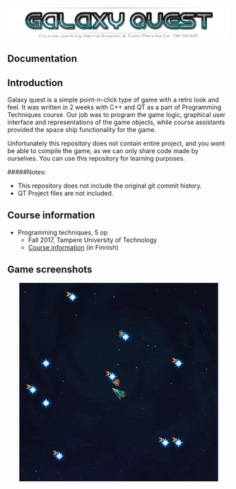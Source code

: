 <p align="center">
  <img title="Project title" src="readme/galaxyq-TITLE.png">
</p>

## Documentation

## Introduction

Galaxy quest is a simple point-n-click type of game with a retro look and feel. It was written in 2 weeks with C++ and QT as a part of Programming Techniques course. Our job was to program the game logic, graphical user interface and representations of the game objects, while course assistants provided the space ship functionality for the game.

Unfortunately this repository does not contain entire project, and you wont be able to compile the game, as we can only share code made by ourselves. You can use this repository for learning purposes. 

#####Notes:
- This repository does not include the original git commit history.
- QT Project files are not included.

## Course information

- Programming techniques, 5 op
  - Fall 2017, Tampere University of Technology
  - [Course information](http://www.tut.fi/opinto-opas/wwwoppaat/opas2017-2018/perus/aineryhmat/Ohjelmistotekniikka/TIE-02401.html) (in Finnish)

## Game screenshots
<p align="center">
  <img title="Ships and stars" src="readme/galaxyq-shipnames.gif">
</p>

